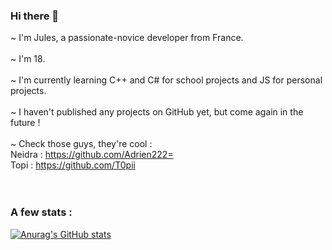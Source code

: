 ### Hi there 👋

~ I'm Jules, a passionate-novice developer from France.</br>
</br>
~ I'm 18.</br>
</br>
~ I'm currently learning C++ and C# for school projects and JS for personal projects.</br>
</br>
~ I haven't published any projects on GitHub yet, but come again in the future ! </br>
</br>
~ Check those guys, they're cool :</br>
Neidra : https://github.com/Adrien222= </br>
Topi : https://github.com/T0pii </br>
</br>
</br>
### A few stats :</br>
[![Anurag's GitHub stats](https://github-readme-stats.vercel.app/api?username=slicycode)](https://github.com/anuraghazra/github-readme-stats)

